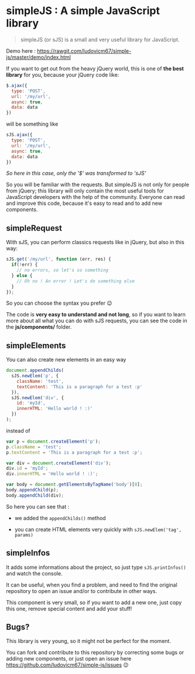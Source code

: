 # simpleJS : A simple JavaScript library

> simpleJS (or sJS) is a small and very useful library for JavaScript.

Demo here : https://rawgit.com/ludovicm67/simple-js/master/demo/index.html

If you want to get out from the heavy jQuery world, this is one of **the best library** for you, because your jQuery code like:

```js
$.ajax({
  type: 'POST',
  url: '/my/url',
  async: true,
  data: data
})
```

will be something like

```js
sJS.ajax({
  type: 'POST',
  url: '/my/url',
  async: true,
  data: data
})
```

*So here in this case, only the '$' was transformed to 'sJS'*

So you will be familiar with the requests. But simpleJS is not only for people from jQuery; this library will only contain the most useful tools for JavaScript developers with the help of the community. Everyone can read and improve this code, because it's easy to read and to add new components.



## simpleRequest

With sJS, you can perform classics requests like in jQuery, but also in this way:

```js
sJS.get('/my/url', function (err, res) {
  if(!err) {
    // no errors, so let's so something
  } else {
    // Oh no ! An error ! Let's do something else
  }
});
```

So you can choose the syntax you prefer :wink:

The code is **very easy to understand and not long**, so if you want to learn more about all what you can do with sJS requests, you can see the code in the **js/components/** folder.


## simpleElements

You can also create new elements in an easy way

```js
document.appendChilds(
  sJS.newElem('p', {
    className: 'test',
    textContent: 'This is a paragraph for a test :p'
  }),
  sJS.newElem('div', {
    id: 'myId',
    innerHTML: 'Hello world ! :)'
  })
);
```

instead of

```js
var p = document.createElement('p');
p.className = 'test';
p.textContent = 'This is a paragraph for a test :p';

var div = document.createElement('div');
div.id = 'myId';
div.innerHTML = 'Hello world ! :)';

var body = document.getElementsByTagName('body')[0];
body.appendChild(p);
body.appendChild(div);
```

So here you can see that :

 * we added the `appendChilds()` method

 * you can create HTML elements very quickly with `sJS.newElem('tag', params)`


## simpleInfos

It adds some informations about the project, so just type `sJS.printInfos()` and watch the console.

It can be useful, when you find a problem, and need to find the original repository to open an issue and/or to contribute in other ways.

This component is very small, so if you want to add a new one, just copy this one, remove special content and add your stuff!


## Bugs?

This library is very young, so it might not be perfect for the moment.

You can fork and contribute to this repository by correcting some bugs or adding new components, or just open an issue here https://github.com/ludovicm67/simple-js/issues :wink:

